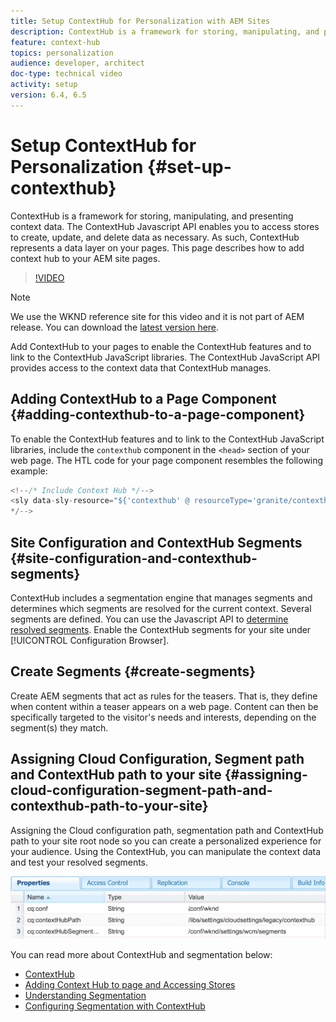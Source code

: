 ```yaml
---
title: Setup ContextHub for Personalization with AEM Sites
description: ContextHub is a framework for storing, manipulating, and presenting context data. The ContextHub Javascript API enables you to access stores to create, update, and delete data as necessary. As such, ContextHub represents a data layer on your pages. This page describes how to add context hub to your AEM site pages.
feature: context-hub
topics: personalization
audience: developer, architect
doc-type: technical video
activity: setup
version: 6.4, 6.5
---
```


# Setup ContextHub for Personalization {#set-up-contexthub}

ContextHub is a framework for storing, manipulating, and presenting context data. The ContextHub Javascript API enables you to access stores to create, update, and delete data as necessary. As such, ContextHub represents a data layer on your pages. This page describes how to add context hub to your AEM site pages.

>[!VIDEO](https://video.tv.adobe.com/v/23765/?quality=9&learn=on)

>[!NOTE]
>
>We use the WKND reference site for this video and it is not part of AEM release. You can download the [latest version here](https://github.com/adobe/aem-guides-wknd/releases).

Add ContextHub to your pages to enable the ContextHub features and to link to the ContextHub JavaScript libraries. The ContextHub JavaScript API provides access to the context data that ContextHub manages.

## Adding ContextHub to a Page Component {#adding-contexthub-to-a-page-component}

To enable the ContextHub features and to link to the ContextHub JavaScript libraries, include the `contexthub` component in the `<head>` section of your web page. The HTL code for your page component resembles the following example:

```java
<!--/* Include Context Hub */-->
<sly data-sly-resource="${'contexthub' @ resourceType='granite/contexthub/components/contexthub'}"/>
*/-->
```

## Site Configuration and ContextHub Segments {#site-configuration-and-contexthub-segments}

ContextHub includes a segmentation engine that manages segments and determines which segments are resolved for the current context. Several segments are defined. You can use the Javascript API to [determine resolved segments](https://helpx.adobe.com/experience-manager/6-5/sites/developing/using/ch-adding.html#DeterminingResolvedContextHubSegments). Enable the ContextHub segments for your site under [!UICONTROL Configuration Browser].

## Create Segments {#create-segments}

Create AEM segments that act as rules for the teasers. That is, they define when content within a teaser appears on a web page. Content can then be specifically targeted to the visitor's needs and interests, depending on the segment(s) they match.

## Assigning Cloud Configuration, Segment path and ContextHub path to your site {#assigning-cloud-configuration-segment-path-and-contexthub-path-to-your-site}

Assigning the Cloud configuration path, segmentation path and ContextHub path to your site root node so you can create a personalized experience for your audience. Using the ContextHub, you can manipulate the context data and test your resolved segments.

![CRXDE Lite](assets/crx-de-properties.png)

You can read more about ContextHub and segmentation below:

* [ContextHub](https://helpx.adobe.com/experience-manager/6-5/sites/developing/using/contexthub.html)
* [Adding Context Hub to page and Accessing Stores](https://helpx.adobe.com/experience-manager/6-5/sites/developing/using/ch-adding.html)
* [Understanding Segmentation](https://helpx.adobe.com/experience-manager/6-5/sites/classic-ui-authoring/using/classic-personalization-campaigns-segmentation.html)
* [Configuring Segmentation with ContextHub](https://helpx.adobe.com/experience-manager/6-5/sites/administering/using/segmentation.html)
